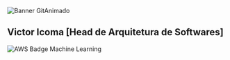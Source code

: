 ![Banner GitAnimado](https://user-images.githubusercontent.com/31005408/177214371-be5212c6-9b36-41eb-b442-803dc2611c8c.gif)

## Victor Icoma [Head de Arquitetura de Softwares]

 ![AWS Badge Machine Learning](https://github.com/user-attachments/assets/b8054486-bc1c-4e29-b20f-b3ee607c97af)

